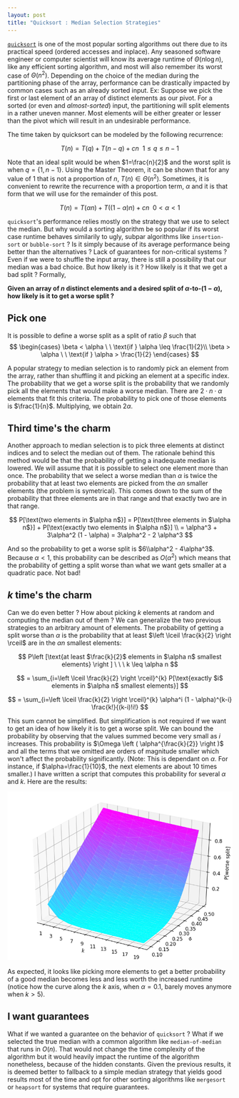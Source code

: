 ```yaml
---
layout: post
title: "Quicksort : Median Selection Strategies"
---
```


[`quicksort`](https://wikipedia.com/quicksort) is one of the most popular sorting algorithms out there due to its practical speed (ordered accesses and inplace). Any seasoned software engineer or computer scientist will know its average runtime of $\Theta(n \log n)$, like any efficient sorting algorithm, and most will also remember its worst case of $\Theta(n^2)$. Depending on the choice of the median during the partitioning phase of the array, performance can be drastically impacted by common cases such as an already sorted input. Ex: Suppose we pick the first or last element of an array of distinct elements as our pivot. For a sorted (or even and _almost-sorted_) input, the partitioning will split elements in a rather uneven manner. Most elements will be either greater or lesser than the pivot which will result in an undesirable performance.

The time taken by quicksort can be modeled by the following recurrence:

$$T(n) = T(q) + T(n - q) + cn \ \ 1 \leq q \leq n - 1$$

Note that an ideal split would be when $1=\frac{n}{2}$ and the worst split is when $q = \{1, n - 1\}$. Using the Master Theorem, it can be shown that for any value of $1$ that is not a proportion of $n$, $T(n) \in \Theta(n^2)$. Sometimes, it is convenient to rewrite the recurrence with a proportion term, $\alpha$ and it is that form that we will use for the remainder of this post.

$$T(n) = T(\alpha n) + T((1-\alpha)n) + cn \ \ 0 < \alpha < 1 \tag{1}$$

`quicksort`'s performance relies mostly on the strategy that we use to select the median. But why would a sorting algorithm be so popular if its worst case runtime behaves similarily to ugly, subpar algorithms like `insertion-sort` or `bubble-sort` ? Is it simply because of its average performance being better than the alternatives ? Lack of guarantees for non-critical systems ? Even if we were to shuffle the input array, there is still a possibility that our median was a bad choice. But how likely is it ? How likely is it that we get a bad split ? Formally,

__Given an array of $n$ distinct elements and a desired split of $\alpha$-to-$(1-\alpha)$, how likely is it to get a worse split ?__

## Pick one
It is possible to define a worse split as a split of ratio $\beta$ such that
$$
\begin{cases}
    \beta < \alpha \ \ \text{if } \alpha \leq \frac{1}{2}\\
    \beta > \alpha \ \ \text{if } \alpha > \frac{1}{2}
\end{cases}
$$

A popular strategy to median selection is to randomly pick an element from the array, rather than shuffling it and picking an element at a specific index. The probability that we get a worse split is the probability that we randomly pick all the elements that would make a worse median. There are $2 \cdot n \cdot \alpha$ elements that fit this criteria. The probability to pick one of those elements is $\frac{1}{n}$. Multiplying, we obtain $2\alpha$.

## Third time's the charm
Another approach to median selection is to pick three elements at distinct indices and to select the median out of them. The rationale behind this method would be that the probability of getting a inadequate median is lowered. We will assume that it is possible to select one element more than once. The probability that we select a worse median than $\alpha$ is twice the probability that at least two elements are picked from the $\alpha n$ smaller elements (the problem is symetrical). This comes down to the sum of the probability that three elements are in that range and that exactly two are in that range. 

$$
P[\text{two elements in $\alpha n$}] = P[\text{three elements in $\alpha n$}] + P[\text{exactly two elements in $\alpha n$}] \\
= \alpha^3 + 3\alpha^2 (1 - \alpha)
= 3\alpha^2 - 2 \alpha^3
$$

And so the probability to get a worse split is $6\\alpha^2 - 4\alpha^3$. Because $\alpha < 1$, this probability can be described as $O(\alpha^2)$ which means that the probability of getting a split worse than what we want gets smaller at a quadratic pace. Not bad!

## $k$ time's the charm
Can we do even better ? How about picking $k$ elements at random and computing the median out of them ? We can generalize the two previous strategies to an arbitrary amount of elements. The probability of getting a split worse than $\alpha$ is the probability that at least $\left \lceil \frac{k}{2} \right \rceil$ are in the $\alpha n$ smallest elements:

$$
P\left [\text{at least $\frac{k}{2}$ elements in $\alpha n$ smallest elements} \right ] \ \ \ k \leq \alpha n
$$

$$
= \sum_{i=\left \lceil \frac{k}{2} \right \rceil}^{k} P[\text{exactly $i$ elements in $\alpha n$ smallest elements}]
$$

$$
= \sum_{i=\left \lceil \frac{k}{2} \right \rceil}^{k} \alpha^i (1 - \alpha)^{k-i} \frac{k!}{(k-i)!i!}
$$

This sum cannot be simplified. But simplification is not required if we want to get an idea of how likely it is to get a worse split. We can bound the probability by observing that the values summed become very small as $i$ increases. This probability is $\Omega \left ( \alpha^{\frac{k}{2}} \right )$ and all the terms that we omitted are orders of magnitude smaller which won't affect the probability significantly. (Note: This is dependant on $\alpha$. For instance, if $\alpha=\frac{1}{10}$, the next elements are about 10 times smaller.) I have written a script that computes this probability for several $\alpha$ and $k$. Here are the results:

![results](/images/quicksort-median.png)

As expected, it looks like picking more elements to get a better probability of a good median becomes less and less worth the increased runtime (notice how the curve along the $k$ axis, when $\alpha=0.1$, barely moves anymore when $k > 5$).

## I want guarantees
What if we wanted a guarantee on the behavior of `quicksort` ? What if we selected the true median with a common algorithm like `median-of-median` that runs in $O(n)$. That would not change the time complexity of the algorithm but it would heavily impact the runtime of the algorithm nonetheless, because of the hidden constants. Given the previous results, it is deemed better to fallback to a simple median strategy that yields good results most of the time and opt for other sorting algorithms like `mergesort` or `heapsort` for systems that require guarantees.